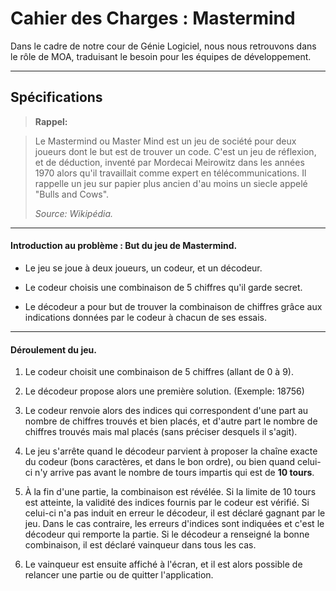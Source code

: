 Cahier des Charges : Mastermind
===================


Dans le cadre de notre cour de Génie Logiciel, nous nous retrouvons dans le rôle de MOA, traduisant le besoin pour les équipes de développement.

----------


Spécifications
-------------

> **Rappel:**

> Le Mastermind ou Master Mind est un jeu de société pour deux joueurs dont le but est de trouver un code. C'est un jeu de réflexion, et de déduction, inventé par Mordecai Meirowitz dans les années 1970 alors qu'il travaillait comme expert en télécommunications. Il rappelle un jeu sur papier plus ancien d'au moins un siecle appelé "Bulls and Cows".
>
> *Source: Wikipédia.*

----------
#### Introduction au problème : But du jeu de Mastermind.

- Le jeu se joue à deux joueurs, un codeur, et un décodeur.

- Le codeur choisis une combinaison de 5 chiffres qu'il garde secret.

- Le décodeur a pour but de trouver la combinaison de chiffres grâce aux indications données par le codeur à chacun de ses essais.


----------
#### Déroulement du jeu.

 1.  Le codeur choisit une combinaison de 5 chiffres (allant de 0 à 9).

 2. Le décodeur propose alors une première solution. (Exemple: 18756)

 3. Le codeur renvoie alors des indices qui correspondent d'une part au nombre de chiffres trouvés et bien placés, et d'autre part le nombre de chiffres trouvés mais mal placés (sans préciser desquels il s'agit).

 4. Le jeu s'arrête quand le décodeur parvient à proposer la chaîne exacte du codeur (bons caractères, et dans le bon ordre), ou bien quand celui-ci n'y arrive pas avant le nombre de tours impartis qui est de **10 tours**.
 
 5. À la fin d'une partie, la combinaison est révélée. Si la limite de 10 tours est atteinte, la validité des indices fournis par le codeur est vérifié. Si celui-ci n'a pas induit en erreur le décodeur, il est déclaré gagnant par le jeu. Dans le cas contraire, les erreurs d'indices sont indiquées et c'est le décodeur qui remporte la partie. Si le décodeur a renseigné la bonne combinaison, il est déclaré vainqueur dans tous les cas.
 
 6. Le vainqueur est ensuite affiché à l'écran, et il est alors possible de relancer une partie ou de quitter l'application.



